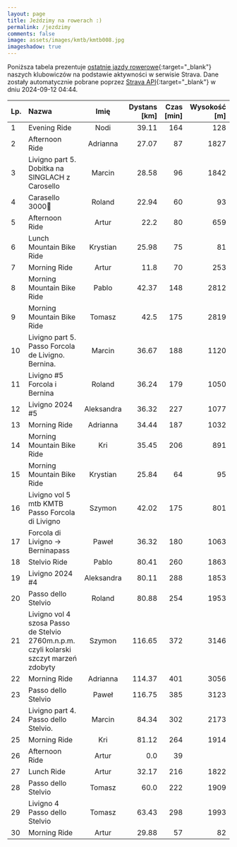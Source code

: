 ```yaml
---
layout: page
title: Jeździmy na rowerach :)
permalink: /jezdzimy
comments: false
image: assets/images/kmtb/kmtb008.jpg
imageshadow: true
---
```


Poniższa tabela prezentuje [ostatnie jazdy rowerowe](https://www.strava.com/clubs/336381){:target="_blank"} naszych klubowiczów na podstawie aktywności w serwisie Strava. Dane zostały automatycznie pobrane poprzez [Strava API](https://developers.strava.com/docs/reference/#api-Clubs-getClubActivitiesById){:target="_blank"} w dniu 2024-09-12 04:44.

Lp. | Nazwa | Imię | Dystans [km] | Czas [min] | Wysokość [m]
:--- | :--- | :---: | ---: | ---: | ---:
1|Evening Ride|Nodi|39.11|164|128
2|Afternoon Ride|Adrianna|27.07|87|1827
3|Livigno part 5. Dobitka na SINGLACH z Carosello|Marcin|28.58|96|1842
4|Carasello 3000🤩|Roland|22.94|60|93
5|Afternoon Ride|Artur|22.2|80|659
6|Lunch Mountain Bike Ride|Krystian|25.98|75|81
7|Morning Ride|Artur|11.8|70|253
8|Morning Mountain Bike Ride|Pablo|42.37|148|2812
9|Morning Mountain Bike Ride|Tomasz|42.5|175|2819
10|Livigno part 5. Passo Forcola de Livigno. Bernina.|Marcin|36.67|188|1120
11|Livigno #5 Forcola i Bernina|Roland|36.24|179|1050
12|Livigno 2024 #5|Aleksandra|36.32|227|1077
13|Morning Ride|Adrianna|34.44|187|1032
14|Morning Mountain Bike Ride|Kri|35.45|206|891
15|Morning Mountain Bike Ride|Krystian|25.84|64|95
16|Livigno vol 5 mtb KMTB Passo Forcola di Livigno|Szymon|42.02|175|801
17|Forcola di Livigno -> Berninapass|Paweł|36.32|180|1063
18|Stelvio Ride|Pablo|80.41|260|1863
19|Livigno 2024 #4|Aleksandra|80.11|288|1853
20|Passo dello Stelvio|Roland|80.88|254|1953
21|Livigno vol 4 szosa Passo de Stelvio 2760m.n.p.m. czyli kolarski szczyt marzeń zdobyty|Szymon|116.65|372|3146
22|Morning Ride|Adrianna|114.37|401|3056
23|Passo dello Stelvio|Paweł|116.75|385|3123
24|Livigno part 4. Passo dello Stelvio.|Marcin|84.34|302|2173
25|Morning Ride|Kri|81.12|264|1914
26|Afternoon Ride|Artur|0.0|39|
27|Lunch Ride|Artur|32.17|216|1822
28|Passo dello Stelvio|Tomasz|60.0|222|1909
29|Livigno 4 Passo dello Stelvio|Tomasz|63.43|298|1993
30|Morning Ride|Artur|29.88|57|82
